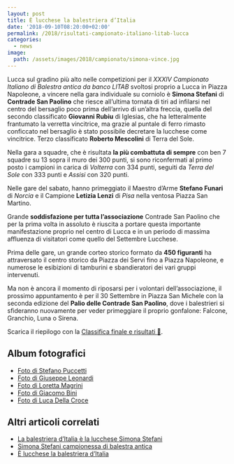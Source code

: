 ```yaml
---
layout: post
title: È lucchese la balestriera d’Italia
date: '2018-09-10T08:20:00+02:00'
permalink: /2018/risultati-campionato-italiano-litab-lucca
categories:
  - news
image:
  path: /assets/images/2018/campionato/simona-vince.jpg
---
```


Lucca sul gradino più alto nelle competizioni per il *XXXIV Campionato Italiano
di Balestra antica da banco LITAB* svoltosi proprio a Lucca in Piazza Napoleone,
a vincere nella gara individuale su corniolo è **Simona Stefani** di **Contrade
San Paolino** che riesce all’ultima tornata di tiri ad infilarsi nel centro del
bersaglio poco prima dell’arrivo di un’altra freccia, quella del secondo
classificato **Giovanni Rubiu** di Iglesias, che ha letteralmente frantumato la
verretta vincitrice, ma grazie al puntale di ferro rimasto conficcato nel
bersaglio è stato possibile decretare la lucchese come vincitrice. Terzo
classificato **Roberto Mescolini** di Terra del Sole.

<!-- more -->

Nella gara a squadre, che è risultata **la più combattuta di sempre** con ben 7
squadre su 13 sopra il muro dei 300 punti, si sono riconfermati al primo posto i
campioni in carica di *Volterra* con 334 punti, seguiti da *Terra del Sole* con
333 punti e *Assisi* con 320 punti.

Nelle gare del sabato, hanno primeggiato il Maestro d’Arme **Stefano Funari** di
*Norcia* e il Campione **Letizia Lenzi** di *Pisa* nella ventosa Piazza San
Martino.

Grande **soddisfazione per tutta l’associazione** Contrade San Paolino che per
la prima volta in assoluto è riuscita a portare questa importante manifestazione
proprio nel centro di Lucca e in un periodo di massima affluenza di visitatori
come quello del Settembre Lucchese.

Prima delle gare, un grande corteo storico formato da **450 figuranti** ha
attraversato il centro storico da Piazza dei Servi fino a Piazza Napoleone, e
numerose le esibizioni di tamburini e sbandieratori dei vari gruppi intervenuti.

Ma non è ancora il momento di riposarsi per i volontari dell’associazione, il
prossimo appuntamento è per il 30 Settembre in Piazza San Michele con la seconda
edizione del **Palio delle Contrade San Paolino**, dove i balestrieri si
sfideranno nuovamente per veder primeggiare il proprio gonfalone: Falcone,
Granchio, Luna o Sirena.

Scarica il riepilogo con la [Classifica finale e risultati :floppy_disk:](/assets/files/2018/campionato/risultati.pdf).

## Album fotografici

* [Foto di Stefano Puccetti](https://photos.app.goo.gl/YUREesfUZ7TaFQST8)
* [Foto di Giuseppe Leonardi](https://flic.kr/s/aHskHGRUo3)
* [Foto di Loretta Magrini](https://photos.app.goo.gl/ssj228PeHuAy37rW9)
* [Foto di Giacomo Bini](https://photos.app.goo.gl/GM1KShm2Mqkkv2GU7)
* [Foto di Luca Della Croce](https://photos.app.goo.gl/WFMac2g1Uxzytrad9)

## Altri articoli correlati

* [La balestriera d’Italia è la lucchese Simona Stefani](http://www.noitv.it/2018/09/la-balestriera-ditalia-e-la-lucchese-simona-stefani-229177/)
* [Simona Stefani campionessa di balestra antica](http://www.luccaindiretta.it/dalla-citta/item/126725-simona-stefani-campionessa-di-balestra-antica.html)
* [È lucchese la balestriera d’Italia](https://www.lagazzettadilucca.it/sport/2018/09/e-lucchese-la-balestriera-ditalia/)
